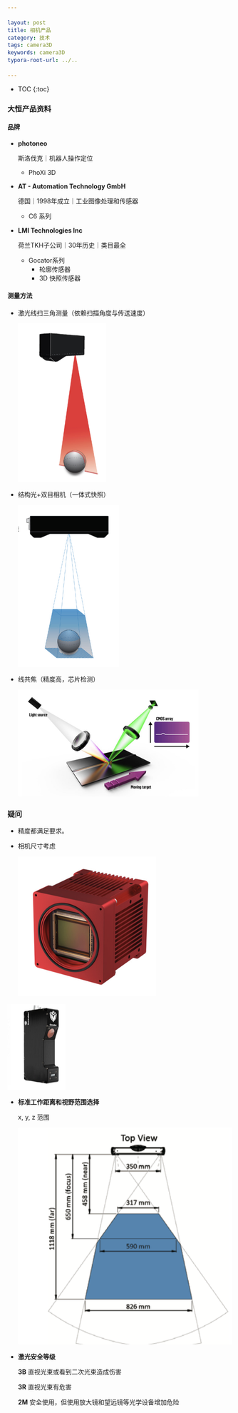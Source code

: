 ```yaml
---

layout: post
title: 相机产品
category: 技术
tags: camera3D
keywords: camera3D
typora-root-url: ../..

---
```



* TOC
{:toc}
### 大恒产品资料

#### 品牌

- **photoneo**

  斯洛伐克｜机器人操作定位

  - PhoXi 3D

- **AT - Automation Technology GmbH**

  德国｜1998年成立｜工业图像处理和传感器

  - C6 系列

- **LMI Technologies Inc**

  荷兰TKH子公司｜30年历史｜类目最全

  - Gocator系列
    - 轮廓传感器
    - 3D 快照传感器

#### 测量方法

- 激光线扫三角测量（依赖扫描角度与传送速度）

  <img src="/public/upload/camera/c1.png" style="zoom:50%;" />

- 结构光+双目相机（一体式快照）

  <img src="./public/upload/camera/c2.png" style="zoom:50%;" />

- 线共焦（精度高，芯片检测）

  <img src="./public/upload/camera/c3.png" style="zoom:50%;" />

### 疑问

- 精度都满足要求。

- 相机尺寸考虑

  <img src="./public/upload/camera/c4.png" style="zoom:50%;" />

<img src="./public/upload/camera/c5.png" style="zoom:50%;" />

- **标准工作距离和视野范围选择** 

  x, y, z 范围

  ![](./public/upload/camera/c6.png)

- **激光安全等级**

  **3B** 直视光束或看到二次光束造成伤害

  **3R** 直视光束有危害

  **2M** 安全使用，但使用放大镜和望远镜等光学设备增加危险